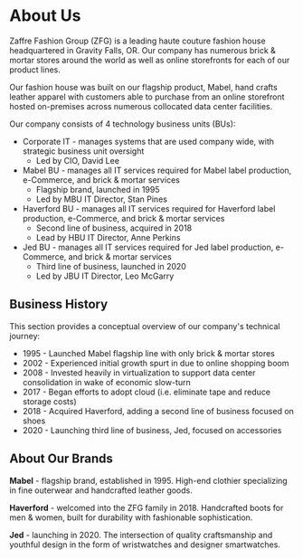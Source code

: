 # About Us

Zaffre Fashion Group (ZFG) is a leading haute couture fashion house headquartered in Gravity Falls, OR. Our company has numerous brick & mortar stores around the world as well as online storefronts for each of our product lines.

Our fashion house was built on our flagship product, Mabel, hand crafts leather apparel with customers able to purchase from an online storefront hosted on-premises across numerous collocated data center facilities.

Our company consists of 4 technology business units (BUs):

* Corporate IT - manages systems that are used company wide, with strategic business unit oversight
  * Led by CIO, David Lee
* Mabel BU - manages all IT services required for Mabel label production, e-Commerce, and brick & mortar services
  * Flagship brand, launched in 1995
  * Led by MBU IT Director, Stan Pines
* Haverford BU - manages all IT services required for Haverford label production, e-Commerce, and brick & mortar services
  * Second line of business, acquired in 2018
  * Lead by HBU IT Director, Anne Perkins
* Jed BU - manages all IT services required for Jed label production, e-Commerce, and brick & mortar services
  * Third line of business, launched in 2020
  * Led by JBU IT Director, Leo McGarry

## Business History
This section provides a conceptual overview of our company's technical journey:

* 1995 - Launched Mabel flagship line with only brick & mortar stores
* 2002 - Experienced initial growth spurt in due to online shopping boom
* 2008 - Invested heavily in virtualization to support data center consolidation in wake of economic slow-turn
* 2017 - Began efforts to adopt cloud (i.e. eliminate tape and reduce storage costs)
* 2018 - Acquired Haverford, adding a second line of business focused on shoes
* 2020 - Launching third line of business, Jed, focused on accessories

## About Our Brands

**Mabel** - flagship brand, established in 1995. High-end clothier specializing in fine outerwear and handcrafted leather goods.

**Haverford** - welcomed into the ZFG family in 2018. Handcrafted boots for men & women, built for durability with fashionable sophistication.

**Jed** - launching in 2020. The intersection of quality craftsmanship and youthful design in the form of wristwatches and designer smartwatches.
